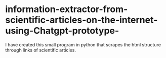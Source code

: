 # information-extractor-from-scientific-articles-on-the-internet-using-Chatgpt-prototype-
I have created this small program in python that scrapes the html structure through links of scientific articles.
